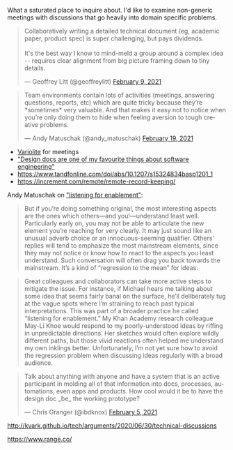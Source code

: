 
What a saturated place to inquire about. I'd like to examine non-generic meetings with discussions that go heavily into domain specific problems.

<blockquote class="twitter-tweet"><p lang="en" dir="ltr">Collaboratively writing a detailed technical document (eg, academic paper, product spec) is super challenging, but pays dividends.<br><br>It&#39;s the best way I know to mind-meld a group around a complex idea -- requires clear alignment from big picture framing down to tiny details.</p>&mdash; Geoffrey Litt (@geoffreylitt) <a href="https://twitter.com/geoffreylitt/status/1359231746001223683?ref_src=twsrc%5Etfw">February 9, 2021</a></blockquote> <script async src="https://platform.twitter.com/widgets.js" charset="utf-8"></script>

<blockquote class="twitter-tweet"><p lang="en" dir="ltr">Team environments contain lots of activities (meetings, answering questions, reports, etc) which are quite tricky because they’re *sometimes* very valuable. And that makes it easy not to notice when you’re only doing them to hide when feeling aversion to tough creative problems.</p>&mdash; Andy Matuschak (@andy_matuschak) <a href="https://twitter.com/andy_matuschak/status/1362844493246914560?ref_src=twsrc%5Etfw">February 19, 2021</a></blockquote> <script async src="https://platform.twitter.com/widgets.js" charset="utf-8"></script>

- [Variolite](https://dl.acm.org/doi/10.1145/3025453.3025626) for meetings
- ["Design docs are one of my favourite things about software engineering"](https://news.ycombinator.com/item?id=23916134)
- https://www.tandfonline.com/doi/abs/10.1207/s15324834basp1201_1
- https://increment.com/remote/remote-record-keeping/

Andy Matuschak on ["listening for enablement"](https://andymatuschak.org/2020/):

> But if you’re doing something original, the most interesting aspects are the ones which others—and you!—understand least well. Particularly early on, you may not be able to articulate the new element you’re reaching for very clearly. It may just sound like an unusual adverb choice or an innocuous-seeming qualifier. Others’ replies will tend to emphasize the most mainstream elements, since they may not notice or know how to react to the aspects you least understand. Such conversation will often drag you back towards the mainstream. It’s a kind of “regression to the mean” for ideas.

> Great colleagues and collaborators can take more active steps to mitigate the issue. For instance, if Michael hears me talking about some idea that seems fairly banal on the surface, he’ll deliberately tug at the vague spots where I’m straining to reach past typical interpretations. This was part of a broader practice he called “listening for enablement.” My Khan Academy research colleague May-Li Khoe would respond to my poorly-understood ideas by riffing in unpredictable directions. Her sketches would often explore wildly different paths, but those vivid reactions often helped me understand my own inklings better. Unfortunately, I’m not yet sure how to avoid the regression problem when discussing ideas regularly with a broad audience.

<blockquote class="twitter-tweet"><p lang="en" dir="ltr">Talk about anything with anyone and have a system that is an active participant in molding all of that information into docs, processes, automations, even apps and products. How cool would it be to have the design doc _be_ the working prototype?</p>&mdash; Chris Granger (@ibdknox) <a href="https://twitter.com/ibdknox/status/1357770667408588802?ref_src=twsrc%5Etfw">February 5, 2021</a></blockquote> <script async src="https://platform.twitter.com/widgets.js" charset="utf-8"></script>

http://kvark.github.io/tech/arguments/2020/06/30/technical-discussions

https://www.range.co/
